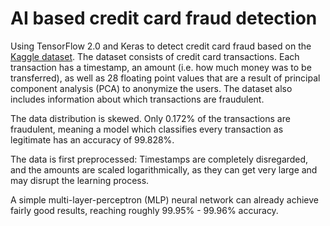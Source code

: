 # AI based credit card fraud detection

Using TensorFlow 2.0 and Keras to detect credit card fraud based on the [Kaggle dataset](https://www.kaggle.com/mlg-ulb/creditcardfraud).
The dataset consists of credit card transactions. Each transaction has a timestamp, an amount (i.e. how much money
was to be transferred), as well as 28 floating point values that are a result of principal component analysis (PCA)
to anonymize the users. The dataset also includes information about which transactions are fraudulent.

The data distribution is skewed. Only 0.172% of the transactions are fraudulent, meaning a model which classifies
every transaction as legitimate has an accuracy of 99.828%. 

The data is first preprocessed: Timestamps are completely disregarded, and the amounts are scaled logarithmically,
as they can get very large and may disrupt the learning process.

A simple multi-layer-perceptron (MLP) neural network can already achieve fairly good results, reaching roughly
99.95% - 99.96% accuracy.
